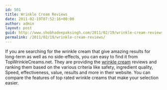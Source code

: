 ```yaml
---
id: 501
title: Wrinkle Cream Reviews
date: 2011-02-19T07:52:16+00:00
author: admin
layout: post
guid: http://www.shobhadeepaksingh.com/2011/02/19/wrinkle-cream-reviews/
permalink: /2011/02/19/wrinkle-cream-reviews/
---
```

If you are searching for the wrinkle cream that give amazing results for long-term as well as no side-effects, you can easy to find it from TopWrinkleCreams.net. They are providing the [wrinkle cream](http://www.topwrinklecreams.net/) reviews and ranking them based on the various criteria like safety, ingredient quality, Speed, effectiveness, value, results and more in their website. You can compare the features of top rated wrinkle creams that make your selection easier.
